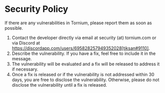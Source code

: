 # Security Policy

If there are any vulnerabilities in Tornium, please report them as soon as possible.

1. Contact the developer directly via email at security (at) tornium.com or via Discord at https://discordapp.com/users/695828257949352028[tiksan#9110].
2. Describe the vulnerability. If you have a fix, feel free to include it in the message.
3. The vulnerability will be evaluated and a fix will be released to address it if necessary.
4. Once a fix is released or if the vulnerability is not addressed within 30 days, you are free to disclose the vulnerability. Otherwise, please do not disclose the vulnerability until a fix is released.

